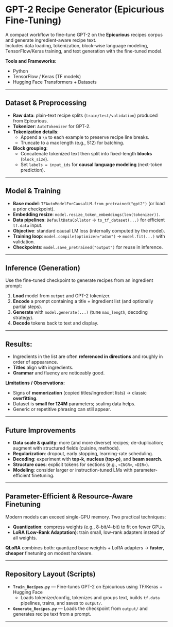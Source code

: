 # GPT-2 Recipe Generator (Epicurious Fine-Tuning)

A compact workflow to fine-tune GPT-2 on the **Epicurious** recipes corpus and generate ingredient-aware recipe text.  
Includes data loading, tokenization, block-wise language modeling, TensorFlow/Keras training, and text generation with the fine-tuned model.

**Tools and Frameworks:**  
- Python  
- TensorFlow / Keras (TF models)  
- Hugging Face Transformers + Datasets  

---

## Dataset & Preprocessing

- **Raw data**: plain-text recipe splits (`train/test/validation`) produced from Epicurious.  
- **Tokenizer**: `AutoTokenizer` for GPT-2.  
- **Tokenization details**:
  - Append a `\n` to each example to preserve recipe line breaks.
  - Truncate to a max length (e.g., 512) for batching.
- **Block grouping**:
  - Concatenate tokenized text then split into fixed-length **blocks** (`block_size`).
  - Set `labels = input_ids` for **causal language modeling** (next-token prediction).


---

## Model & Training

- **Base model**: `TFAutoModelForCausalLM.from_pretrained("gpt2")` (or load a prior checkpoint).  
- **Embedding resize**: `model.resize_token_embeddings(len(tokenizer))`.  
- **Data pipelines**: `DefaultDataCollator` → `to_tf_dataset(...)` for efficient `tf.data` input.  
- **Objective**: standard causal LM loss (internally computed by the model).  
- **Training loop**: `model.compile(optimizer="adam")` → `model.fit(...)` with validation.  
- **Checkpoints**: `model.save_pretrained("output")` for reuse in inference.
---

## Inference (Generation)

Use the fine-tuned checkpoint to generate recipes from an ingredient prompt:

1. **Load** model from `output` and GPT-2 tokenizer.  
2. **Encode** a prompt containing a title + ingredient list (and optionally partial steps).  
3. **Generate** with `model.generate(...)` (tune `max_length`, decoding strategy).  
4. **Decode** tokens back to text and display.

---

## Results:

- Ingredients in the list are often **referenced in directions** and roughly in order of appearance.  
- **Titles** align with ingredients.  
- **Grammar** and fluency are noticeably good.

**Limitations / Observations:**
- Signs of **memorization** (copied titles/ingredient lists) → classic **overfitting**.  
- Dataset is **small for 124M** parameters; scaling data helps.  
- Generic or repetitive phrasing can still appear.

---

## Future Improvements

- **Data scale & quality**: more (and more diverse) recipes; de-duplication; augment with structured fields (cuisine, methods).  
- **Regularization**: dropout, early stopping, learning-rate scheduling.  
- **Decoding**: experiment with **top-k**, **nucleus (top-p)**, and **beam search**.  
- **Structure cues**: explicit tokens for sections (e.g., `<INGR>`, `<DIR>`).  
- **Modeling**: consider larger or instruction-tuned LMs with parameter-efficient finetuning.

---

## Parameter-Efficient & Resource-Aware Finetuning

Modern models can exceed single-GPU memory. Two practical techniques:

- **Quantization**: compress weights (e.g., 8-bit/4-bit) to fit on fewer GPUs.  
- **LoRA (Low-Rank Adaptation)**: train small, low-rank adapters instead of all weights.

**QLoRA** combines both: quantized base weights + LoRA adapters → **faster**, **cheaper** finetuning on modest hardware.

---

## Repository Layout (Scripts)

- **`Train_Recipes.py`** — Fine-tunes GPT-2 on Epicurious using TF/Keras + Hugging Face 
  - Loads tokenizer/config, tokenizes and groups text, builds `tf.data` pipelines, trains, and saves to `output/`.  
- **`Generate_Recipes.py`** — Loads the checkpoint from `output/` and generates recipe text from a prompt.

---


